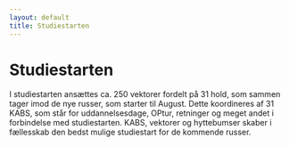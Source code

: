 ```yaml
---
layout: default
title: Studiestarten
---
```

<h1>Studiestarten</h1>

<div id="poster-image" style="background-image: url('/static/img/studiestartenKamel.jpg');">
</div>

<p>I studiestarten ansættes ca. 250 vektorer fordelt på 31 hold, som sammen tager imod de nye russer, som starter til August. Dette koordineres af 31 KABS, som står for uddannelsesdage, OPtur, retninger og meget andet i forbindelse med studiestarten. KABS, vektorer og hyttebumser skaber i fællesskab den bedst mulige studiestart for de kommende russer.</p>



